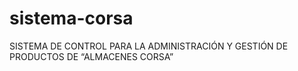 # sistema-corsa
 SISTEMA DE CONTROL PARA LA ADMINISTRACIÓN Y GESTIÓN DE PRODUCTOS DE “ALMACENES CORSA”
